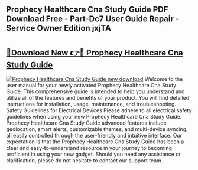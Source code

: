 ## Prophecy Healthcare Cna Study Guide PDF Download Free - Part-Dc7 User Guide Repair - Service Owner Edition jxjTA

# <h2><a href="http://bc74929.oget.top/?id=Prophecy+Healthcare+Cna+Study+Guide">🔗Download New 👉🔴 Prophecy Healthcare Cna Study Guide</a></h2>

[![Prophecy Healthcare Cna Study Guide new download](https://i.imgur.com/5g1atiW.png)](http://bc74929.oget.top/?id=Prophecy+Healthcare+Cna+Study+Guide)
Welcome to the user manual for your newly activated Prophecy Healthcare Cna Study Guide. This comprehensive guide is intended to help you understand and utilize all of the features and benefits of your product. You will find detailed instructions for installation, usage, maintenance, and troubleshooting. Safety Guidelines for Electrical Devices Please adhere to all electrical safety guidelines when using your new Prophecy Healthcare Cna Study Guide. Prophecy Healthcare Cna Study Guide advanced features include geolocation, smart alerts, customizable themes, and multi-device syncing, all easily controlled through the user-friendly and intuitive interface. Our expectation is that the Prophecy Healthcare Cna Study Guide has been a clear and easy-to-understand resource in your journey to becoming proficient in using your new gadget. Should you need any assistance or clarification, please do not hesitate to contact our support team.
